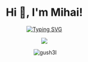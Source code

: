 <h1 align="center">Hi 👋, I'm Mihai!</h1>

<p align="center"><a href="https://git.io/typing-svg"><img src="https://readme-typing-svg.herokuapp.com?font=Fira+Code&pause=2000&color=F75736&center=true&vCenter=true&random=true&width=435&lines=One+of+a+kind!;Excitement!;Best+in+class!;l33t!;Oh+man!;Technically+good!;Hard+to+label!;Sensational!;Play+him+off%2C+keyboard+cat!;Freaky!;Full+of+stars!;4815162342+lines+of+code!;Supercalifragilisticexpialidocious!;12345+is+a+bad+password!;Don't+look+directly+at+the+bugs!;That's+super!;90210!;if+not+ok+then+return+end;doot+doot;More+Digital!;I+need+more+context.;You+are+valid!;You+are+welcome+here!;Nooooooooooooo!;RIBBIT!;Conventional!;Testificates!;Turing+complete!;Haha%2C+LOL!;20+GOTO+10!;150%25+hyperbole!;Macroscopic!;Closed+source!;As+seen+on+TV!;Awesome!" alt="Typing SVG" /></a></p>

<p align="center"><img src="https://komarev.com/ghpvc/?username=gush3l&color=orange"></p>
<p align="center">&nbsp;<img src="https://github-readme-stats.vercel.app/api?username=gush3l&show_icons=true&locale=en&theme=transparent" alt="gush3l" /></p>
